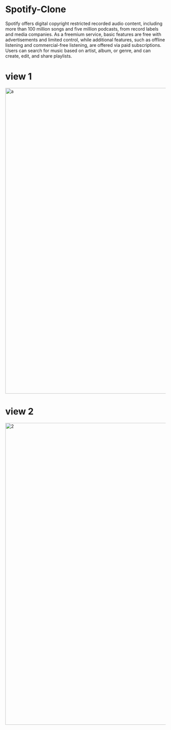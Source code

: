 # Spotify-Clone

Spotify offers digital copyright restricted recorded audio content, including more than 100 million songs and five million podcasts, from record labels and media companies. As a freemium service, basic features are free with advertisements and limited control, while additional features, such as offline listening and commercial-free listening, are offered via paid subscriptions. Users can search for music based on artist, album, or genre, and can create, edit, and share playlists.


# view 1

<img width="960" alt="a" src="https://user-images.githubusercontent.com/103755649/232550581-bb2965c1-f362-4fbd-bbd4-40825389683c.png">

# view 2

<img width="948" alt="2" src="https://user-images.githubusercontent.com/103755649/232839397-ecd64e0a-4e9a-4062-8367-69743b31e4dd.png">

